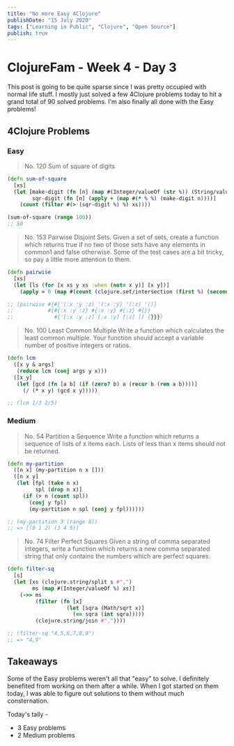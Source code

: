 ```yaml
---
title: "No more Easy 4Clojure"
publishDate: "15 July 2020"
tags: ["Learning in Public", "Clojure", "Open Source"]
publish: true
---
```


# ClojureFam - Week 4 - Day 3

This post is going to be quite sparse since I was pretty occupied with normal life stuff. I mostly just solved a few 4Clojure problems today to hit a grand total of 90 solved problems. I'm also finally all done with the Easy problems!

## 4Clojure Problems

### Easy

> No. 120 Sum of square of digits

```clojure
(defn sum-of-square
  [xs]
  (let [make-digit (fn [n] (map #(Integer/valueOf (str %)) (String/valueOf n)))
        sqr-digit (fn [n] (apply + (map #(* % %) (make-digit n))))]
    (count (filter #(> (sqr-digit %) %) xs))))

(sum-of-square (range 100))
;; 50
```

> No. 153 Pairwise Disjoint Sets.
> Given a set of sets, create a function which returns true if no two of those sets have any elements in common1 and false otherwise. Some of the test cases are a bit tricky, so pay a little more attention to them.

```clojure
(defn pairwise
  [xs]
  (let [ls (for [x xs y xs :when (not= x y)] [x y])]
    (apply = 0 (map #(count (clojure.set/intersection (first %) (second %))) ls))))

;; (pairwise #{#{'(:x :y :z) '(:x :y) '(:z) '()}
;;           #{#{:x :y :z} #{:x :y} #{:z} #{}}
;;             #{'[:x :y :z] [:x :y] [:z] [] {}}})
```

> No. 100 Least Common Multiple
> Write a function which calculates the least common multiple. Your function should accept a variable number of positive integers or ratios.

```clojure
(defn lcm
  ([x y & args]
   (reduce lcm (conj args y x)))
  ([x y]
   (let [gcd (fn [a b] (if (zero? b) a (recur b (rem a b))))]
     (/ (* x y) (gcd x y)))))

;; (lcm 1/3 2/5)
```

### Medium

> No. 54 Partition a Sequence
> Write a function which returns a sequence of lists of x items each. Lists of less than x items should not be returned.

```clojure
(defn my-partition
  ([n x] (my-partition n x []))
  ([n x y]
   (let [fpl (take n x)
         spl (drop n x)]
     (if (> n (count spl))
       (conj y fpl)
       (my-partition n spl (conj y fpl))))))

;; (my-partition 3 (range 8))
;; => [(0 1 2) (3 4 5)]
```

> No. 74 Filter Perfect Squares
> Given a string of comma separated integers, write a function which returns a new comma separated string that only contains the numbers which are perfect squares.

```clojure
(defn filter-sq
  [s]
  (let [xs (clojure.string/split s #",")
        ms (map #(Integer/valueOf %) xs)]
    (->> ms
         (filter (fn [x]
                   (let [sqra (Math/sqrt x)]
                     (== sqra (int sqra)))))
         (clojure.string/join #","))))

;; (filter-sq "4,5,6,7,8,9")
;; => "4,9"
```

## Takeaways

Some of the Easy problems weren't all that "easy" to solve. I definitely benefited from working on them after a while. When I got started on them today, I was able to figure out solutions to them without much consternation.

Today's tally -

- 3 Easy problems
- 2 Medium problems
